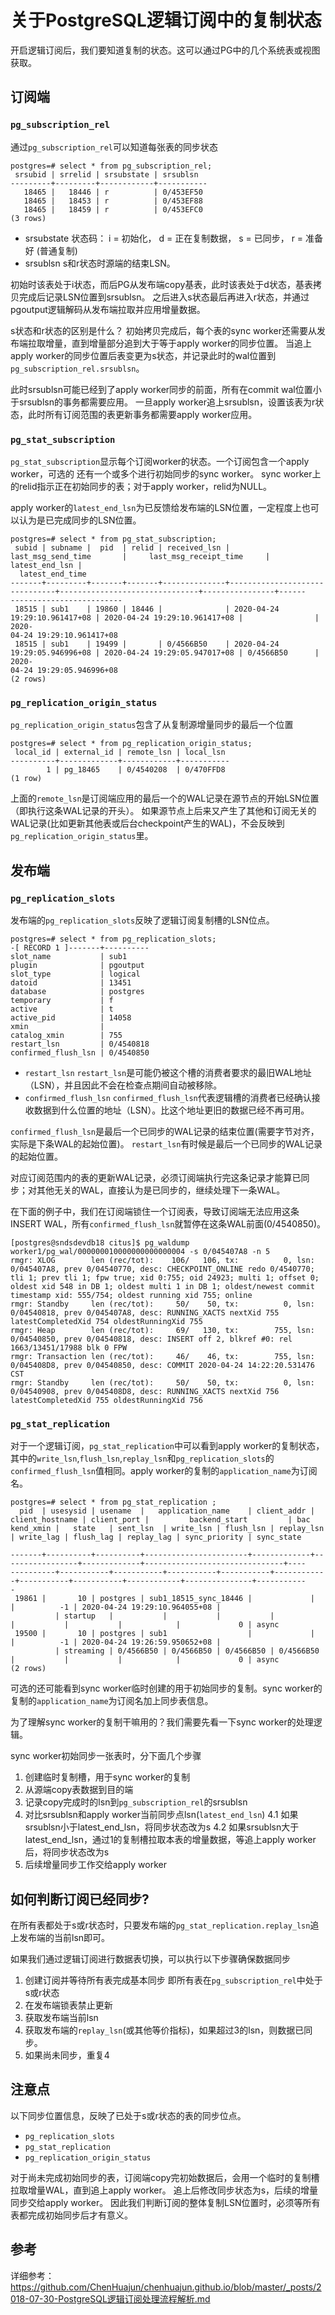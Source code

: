 # 关于PostgreSQL逻辑订阅中的复制状态

开启逻辑订阅后，我们要知道复制的状态。这可以通过PG中的几个系统表或视图获取。

## 订阅端

### `pg_subscription_rel`

通过`pg_subscription_rel`可以知道每张表的同步状态

```
postgres=# select * from pg_subscription_rel;
 srsubid | srrelid | srsubstate | srsublsn  
---------+---------+------------+-----------
   18465 |   18446 | r          | 0/453EF50
   18465 |   18453 | r          | 0/453EF88
   18465 |   18459 | r          | 0/453EFC0
(3 rows)
```

- srsubstate
  状态码： i = 初始化， d = 正在复制数据， s = 已同步， r = 准备好 (普通复制)
- srsublsn
  s和r状态时源端的结束LSN。

初始时该表处于i状态，而后PG从发布端copy基表，此时该表处于d状态，基表拷贝完成后记录LSN位置到srsublsn。
之后进入s状态最后再进入r状态，并通过pgoutput逻辑解码从发布端拉取并应用增量数据。

s状态和r状态的区别是什么？
初始拷贝完成后，每个表的sync worker还需要从发布端拉取增量，直到增量部分追到大于等于apply worker的同步位置。
当追上apply worker的同步位置后表变更为s状态，并记录此时的wal位置到`pg_subscription_rel.srsublsn`。

此时srsublsn可能已经到了apply worker同步的前面，所有在commit wal位置小于srsublsn的事务都需要应用。
一旦apply worker追上srsublsn，设置该表为r状态，此时所有订阅范围的表更新事务都需要apply worker应用。

### `pg_stat_subscription`

`pg_stat_subscription`显示每个订阅worker的状态。一个订阅包含一个apply worker，可选的
还有一个或多个进行初始同步的sync worker。
sync worker上的relid指示正在初始同步的表；对于apply worker，relid为NULL。

apply worker的`latest_end_lsn`为已反馈给发布端的LSN位置，一定程度上也可以认为是已完成同步的LSN位置。

```
postgres=# select * from pg_stat_subscription;
 subid | subname |  pid  | relid | received_lsn |      last_msg_send_time       |     last_msg_receipt_time     | latest_end_lsn |      
  latest_end_time        
-------+---------+-------+-------+--------------+-------------------------------+-------------------------------+----------------+------
-------------------------
 18515 | sub1    | 19860 | 18446 |              | 2020-04-24 19:29:10.961417+08 | 2020-04-24 19:29:10.961417+08 |                | 2020-
04-24 19:29:10.961417+08
 18515 | sub1    | 19499 |       | 0/4566B50    | 2020-04-24 19:29:05.946996+08 | 2020-04-24 19:29:05.947017+08 | 0/4566B50      | 2020-
04-24 19:29:05.946996+08
(2 rows)
```

### `pg_replication_origin_status`

`pg_replication_origin_status`包含了从复制源增量同步的最后一个位置

```
postgres=# select * from pg_replication_origin_status;
 local_id | external_id | remote_lsn | local_lsn 
----------+-------------+------------+-----------
        1 | pg_18465    | 0/4540208  | 0/470FFD8
(1 row)
```

上面的`remote_lsn`是订阅端应用的最后一个的WAL记录在源节点的开始LSN位置（即执行这条WAL记录的开头）。
如果源节点上后来又产生了其他和订阅无关的WAL记录(比如更新其他表或后台checkpoint产生的WAL)，不会反映到`pg_replication_origin_status`里。


## 发布端

### `pg_replication_slots`

发布端的`pg_replication_slots`反映了逻辑订阅复制槽的LSN位点。

```
postgres=# select * from pg_replication_slots;
-[ RECORD 1 ]-------+----------
slot_name           | sub1
plugin              | pgoutput
slot_type           | logical
datoid              | 13451
database            | postgres
temporary           | f
active              | t
active_pid          | 14058
xmin                | 
catalog_xmin        | 755
restart_lsn         | 0/4540818
confirmed_flush_lsn | 0/4540850
```

- `restart_lsn`
`restart_lsn`是可能仍被这个槽的消费者要求的最旧WAL地址（LSN），并且因此不会在检查点期间自动被移除。
- `confirmed_flush_lsn`
`confirmed_flush_lsn`代表逻辑槽的消费者已经确认接收数据到什么位置的地址（LSN）。比这个地址更旧的数据已经不再可用。

`confirmed_flush_lsn`是最后一个已同步的WAL记录的结束位置(需要字节对齐，实际是下条WAL的起始位置)。
`restart_lsn`有时候是最后一个已同步的WAL记录的起始位置。

对应订阅范围内的表的更新WAL记录，必须订阅端执行完这条记录才能算已同步；对其他无关的WAL，直接认为是已同步的，继续处理下一条WAL。

在下面的例子中，我们在订阅端锁住一个订阅表，导致订阅端无法应用这条INSERT WAL，所有`confirmed_flush_lsn`就暂停在这条WAL前面(0/4540850)。

```
[postgres@sndsdevdb18 citus]$ pg_waldump worker1/pg_wal/000000010000000000000004 -s 0/045407A8 -n 5
rmgr: XLOG        len (rec/tot):    106/   106, tx:          0, lsn: 0/045407A8, prev 0/04540770, desc: CHECKPOINT_ONLINE redo 0/4540770; tli 1; prev tli 1; fpw true; xid 0:755; oid 24923; multi 1; offset 0; oldest xid 548 in DB 1; oldest multi 1 in DB 1; oldest/newest commit timestamp xid: 555/754; oldest running xid 755; online
rmgr: Standby     len (rec/tot):     50/    50, tx:          0, lsn: 0/04540818, prev 0/045407A8, desc: RUNNING_XACTS nextXid 755 latestCompletedXid 754 oldestRunningXid 755
rmgr: Heap        len (rec/tot):     69/   130, tx:        755, lsn: 0/04540850, prev 0/04540818, desc: INSERT off 2, blkref #0: rel 1663/13451/17988 blk 0 FPW
rmgr: Transaction len (rec/tot):     46/    46, tx:        755, lsn: 0/045408D8, prev 0/04540850, desc: COMMIT 2020-04-24 14:22:20.531476 CST
rmgr: Standby     len (rec/tot):     50/    50, tx:          0, lsn: 0/04540908, prev 0/045408D8, desc: RUNNING_XACTS nextXid 756 latestCompletedXid 755 oldestRunningXid 756
```

### `pg_stat_replication`

对于一个逻辑订阅，`pg_stat_replication`中可以看到apply worker的复制状态，其中的`write_lsn`,`flush_lsn`,`replay_lsn`和`pg_replication_slots`的`confirmed_flush_lsn`值相同。apply worker的复制的`application_name`为订阅名。

```
postgres=# select * from pg_stat_replication ;
  pid  | usesysid | usename  |   application_name    | client_addr | client_hostname | client_port |         backend_start         | bac
kend_xmin |   state   | sent_lsn  | write_lsn | flush_lsn | replay_lsn | write_lag | flush_lag | replay_lag | sync_priority | sync_state
 
-------+----------+----------+-----------------------+-------------+-----------------+-------------+-------------------------------+----
----------+-----------+-----------+-----------+-----------+------------+-----------+-----------+------------+---------------+-----------
-
 19861 |       10 | postgres | sub1_18515_sync_18446 |             |                 |          -1 | 2020-04-24 19:29:10.964055+08 |    
          | startup   |           |           |           |            |           |           |            |             0 | async
 19500 |       10 | postgres | sub1                  |             |                 |          -1 | 2020-04-24 19:26:59.950652+08 |    
          | streaming | 0/4566B50 | 0/4566B50 | 0/4566B50 | 0/4566B50  |           |           |            |             0 | async
(2 rows)
```

可选的还可能看到sync worker临时创建的用于初始同步的复制。sync worker的复制的`application_name`为订阅名加上同步表信息。

为了理解sync worker的复制干嘛用的？我们需要先看一下sync worker的处理逻辑。

sync worker初始同步一张表时，分下面几个步骤
1. 创建临时复制槽，用于sync worker的复制
2. 从源端copy表数据到目的端
3. 记录copy完成时的lsn到`pg_subscription_rel`的srsublsn
4. 对比srsublsn和apply worker当前同步点lsn(`latest_end_lsn`)
    4.1 如果srsublsn小于latest_end_lsn，将同步状态改为s
    4.2 如果srsublsn大于latest_end_lsn，通过1的复制槽拉取本表的增量数据，等追上apply worker后，将同步状态改为s
5. 后续增量同步工作交给apply worker


## 如何判断订阅已经同步?

在所有表都处于s或r状态时，只要发布端的`pg_stat_replication.replay_lsn`追上发布端的当前lsn即可。

如果我们通过逻辑订阅进行数据表切换，可以执行以下步骤确保数据同步
1. 创建订阅并等待所有表完成基本同步
    即所有表在`pg_subscription_rel`中处于s或r状态
2. 在发布端锁表禁止更新
3. 获取发布端当前lsn
4. 获取发布端的`replay_lsn`(或其他等价指标)，如果超过3的lsn，则数据已同步。
5. 如果尚未同步，重复4


## 注意点
以下同步位置信息，反映了已处于s或r状态的表的同步位点。

- `pg_replication_slots`
- `pg_stat_replication`
- `pg_replication_origin_status`

对于尚未完成初始同步的表，订阅端copy完初始数据后，会用一个临时的复制槽拉取增量WAL，直到追上apply worker。
追上后修改同步状态为s，后续的增量同步交给apply worker。
因此我们判断订阅的整体复制LSN位置时，必须等所有表都完成初始同步后才有意义。

## 参考

详细参考：
https://github.com/ChenHuajun/chenhuajun.github.io/blob/master/_posts/2018-07-30-PostgreSQL逻辑订阅处理流程解析.md
